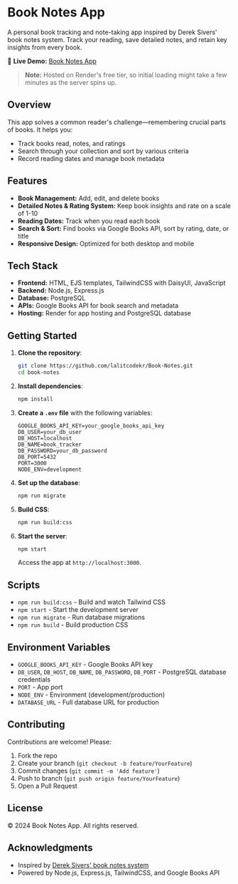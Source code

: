 # Book Notes App

A personal book tracking and note-taking app inspired by Derek Sivers' book notes system. Track your reading, save detailed notes, and retain key insights from every book.

🔗 **Live Demo:** [Book Notes App](https://book-notes-m5n0.onrender.com)

> **Note:** Hosted on Render's free tier, so initial loading might take a few minutes as the server spins up.

## Overview

This app solves a common reader's challenge—remembering crucial parts of books. It helps you:

- Track books read, notes, and ratings
- Search through your collection and sort by various criteria
- Record reading dates and manage book metadata

## Features

- **Book Management:** Add, edit, and delete books
- **Detailed Notes & Rating System:** Keep book insights and rate on a scale of 1-10
- **Reading Dates:** Track when you read each book
- **Search & Sort:** Find books via Google Books API, sort by rating, date, or title
- **Responsive Design:** Optimized for both desktop and mobile

## Tech Stack

- **Frontend:** HTML, EJS templates, TailwindCSS with DaisyUI, JavaScript
- **Backend:** Node.js, Express.js
- **Database:** PostgreSQL
- **APIs:** Google Books API for book search and metadata
- **Hosting:** Render for app hosting and PostgreSQL database

## Getting Started

1. **Clone the repository**:

   ```bash
   git clone https://github.com/lalitcodekr/Book-Notes.git
   cd book-notes
   ```

2. **Install dependencies**:

   ```bash
   npm install
   ```

3. **Create a `.env` file** with the following variables:

   ```plaintext
   GOOGLE_BOOKS_API_KEY=your_google_books_api_key
   DB_USER=your_db_user
   DB_HOST=localhost
   DB_NAME=book_tracker
   DB_PASSWORD=your_db_password
   DB_PORT=5432
   PORT=3000
   NODE_ENV=development
   ```

4. **Set up the database**:

   ```bash
   npm run migrate
   ```

5. **Build CSS**:

   ```bash
   npm run build:css
   ```

6. **Start the server**:
   ```bash
   npm start
   ```
   Access the app at `http://localhost:3000`.

## Scripts

- `npm run build:css` - Build and watch Tailwind CSS
- `npm start` - Start the development server
- `npm run migrate` - Run database migrations
- `npm run build` - Build production CSS

## Environment Variables

- `GOOGLE_BOOKS_API_KEY` - Google Books API key
- `DB_USER`, `DB_HOST`, `DB_NAME`, `DB_PASSWORD`, `DB_PORT` - PostgreSQL database credentials
- `PORT` - App port
- `NODE_ENV` - Environment (development/production)
- `DATABASE_URL` - Full database URL for production

## Contributing

Contributions are welcome! Please:

1. Fork the repo
2. Create your branch (`git checkout -b feature/YourFeature`)
3. Commit changes (`git commit -m 'Add feature'`)
4. Push to branch (`git push origin feature/YourFeature`)
5. Open a Pull Request

## License

© 2024 Book Notes App. All rights reserved.

## Acknowledgments

- Inspired by [Derek Sivers' book notes system](https://sive.rs/book)
- Powered by Node.js, Express.js, TailwindCSS, and Google Books API
